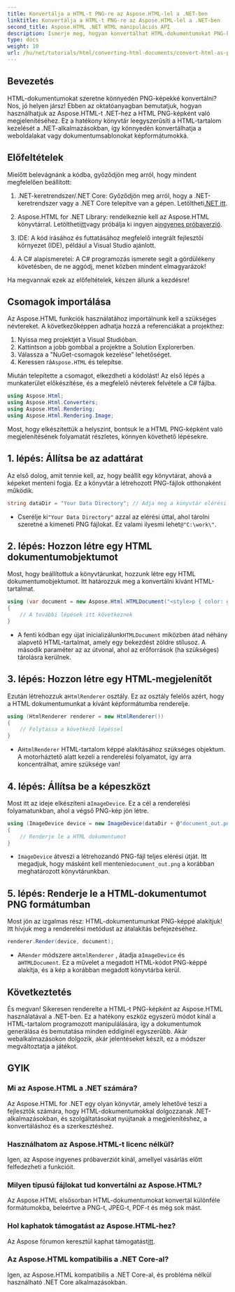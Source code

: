 ```yaml
---
title: Konvertálja a HTML-t PNG-re az Aspose.HTML-lel a .NET-ben
linktitle: Konvertálja a HTML-t PNG-re az Aspose.HTML-lel a .NET-ben
second_title: Aspose.HTML .NET HTML manipulációs API
description: Ismerje meg, hogyan konvertálhat HTML-dokumentumokat PNG-képekké a .NET-ben az Aspose.HTML könyvtár használatával. Kövesse lépésről lépésre bemutató oktatóanyagunkat a HTML-ből képpé konvertáláshoz.
type: docs
weight: 10
url: /hu/net/tutorials/html/converting-html-documents/convert-html-as-png/
---
```

## Bevezetés

HTML-dokumentumokat szeretne könnyedén PNG-képekké konvertálni? Nos, jó helyen jársz! Ebben az oktatóanyagban bemutatjuk, hogyan használhatjuk az Aspose.HTML-t .NET-hez a HTML PNG-képként való megjelenítéséhez. Ez a hatékony könyvtár leegyszerűsíti a HTML-tartalom kezelését a .NET-alkalmazásokban, így könnyedén konvertálhatja a weboldalakat vagy dokumentumsablonokat képformátumokká.

## Előfeltételek

Mielőtt belevágnánk a kódba, győződjön meg arról, hogy mindent megfelelően beállított:

1.  .NET-keretrendszer/.NET Core: Győződjön meg arról, hogy a .NET-keretrendszer vagy a .NET Core telepítve van a gépen. Letöltheti[.NET itt](https://dotnet.microsoft.com/download).

2.  Aspose.HTML for .NET Library: rendelkeznie kell az Aspose.HTML könyvtárral. Letöltheti[itt](https://releases.aspose.com/html/net/)vagy próbálja ki ingyen a[ingyenes próbaverzió](https://releases.aspose.com/).

3. IDE: A kód írásához és futtatásához megfelelő integrált fejlesztői környezet (IDE), például a Visual Studio ajánlott.

4. A C# alapismeretei: A C# programozás ismerete segít a gördülékeny követésben, de ne aggódj, menet közben mindent elmagyarázok!

Ha megvannak ezek az előfeltételek, készen állunk a kezdésre!

## Csomagok importálása

Az Aspose.HTML funkciók használatához importálnunk kell a szükséges névtereket. A következőképpen adhatja hozzá a referenciákat a projekthez:

1. Nyissa meg projektjét a Visual Studióban.
2. Kattintson a jobb gombbal a projektre a Solution Explorerben.
3. Válassza a "NuGet-csomagok kezelése" lehetőséget.
4.  Keressen rá`Aspose.HTML` és telepítse.

Miután telepítette a csomagot, elkezdheti a kódolást! Az első lépés a munkaterület előkészítése, és a megfelelő névterek felvétele a C# fájlba.

```csharp
using Aspose.Html;
using Aspose.Html.Converters;
using Aspose.Html.Rendering;
using Aspose.Html.Rendering.Image;
```

Most, hogy elkészítettük a helyszínt, bontsuk le a HTML PNG-képként való megjelenítésének folyamatát részletes, könnyen követhető lépésekre.

## 1. lépés: Állítsa be az adattárat

Az első dolog, amit tennie kell, az, hogy beállít egy könyvtárat, ahová a képeket menteni fogja. Ez a könyvtár a létrehozott PNG-fájlok otthonaként működik.

```csharp
string dataDir = "Your Data Directory"; // Adja meg a könyvtár elérési útját
```

-  Cserélje ki`"Your Data Directory"` azzal az elérési úttal, ahol tárolni szeretné a kimeneti PNG fájlokat. Ez valami ilyesmi lehet`@"C:\work\"`.

## 2. lépés: Hozzon létre egy HTML dokumentumobjektumot

Most, hogy beállítottuk a könyvtárunkat, hozzunk létre egy HTML dokumentumobjektumot. Itt határozzuk meg a konvertálni kívánt HTML-tartalmat.

```csharp
using (var document = new Aspose.Html.HTMLDocument("<style>p { color: green; }</style><p>my first paragraph</p>", dataDir))
{
    // A további lépések itt következnek
}
```

-  A fenti kódban egy újat inicializálunk`HTMLDocument` miközben átad néhány alapvető HTML-tartalmat, amely egy bekezdést zöldre stílusoz. A második paraméter az az útvonal, ahol az erőforrások (ha szükséges) tárolásra kerülnek.

## 3. lépés: Hozzon létre egy HTML-megjelenítőt

 Ezután létrehozzuk a`HtmlRenderer` osztály. Ez az osztály felelős azért, hogy a HTML dokumentumunkat a kívánt képformátumba renderelje.

```csharp
using (HtmlRenderer renderer = new HtmlRenderer())
{
    // Folytassa a következő lépéssel
}
```

-  A`HtmlRenderer` HTML-tartalom képpé alakításához szükséges objektum. A motorháztető alatt kezeli a renderelési folyamatot, így arra koncentrálhat, amire szüksége van!

## 4. lépés: Állítsa be a képeszközt

 Most itt az ideje elkészíteni a`ImageDevice`. Ez a cél a renderelési folyamatunkban, ahol a végső PNG-kép jön létre.

```csharp
using (ImageDevice device = new ImageDevice(dataDir + @"document_out.png"))
{
    // Renderje le a HTML dokumentumot
}
```

- `ImageDevice` átveszi a létrehozandó PNG-fájl teljes elérési útját. Itt megadjuk, hogy másként kell mentenie`document_out.png` a korábban meghatározott könyvtárunkban.

## 5. lépés: Renderje le a HTML-dokumentumot PNG formátumban

Most jön az izgalmas rész: HTML-dokumentumunkat PNG-képpé alakítjuk! Itt hívjuk meg a renderelési metódust az átalakítás befejezéséhez.

```csharp
renderer.Render(device, document);
```

-  A`Render` módszere a`HtmlRenderer` , átadja a`ImageDevice` és a`HTMLDocument`. Ez a művelet a megadott HTML-kódot PNG-képpé alakítja, és a kép a korábban megadott könyvtárba kerül.

## Következtetés

És megvan! Sikeresen renderelte a HTML-t PNG-képként az Aspose.HTML használatával a .NET-ben. Ez a hatékony eszköz egyszerű módot kínál a HTML-tartalom programozott manipulálására, így a dokumentumok generálása és bemutatása minden eddiginél egyszerűbb. Akár webalkalmazásokon dolgozik, akár jelentéseket készít, ez a módszer megváltoztatja a játékot.

## GYIK

### Mi az Aspose.HTML a .NET számára?
Az Aspose.HTML for .NET egy olyan könyvtár, amely lehetővé teszi a fejlesztők számára, hogy HTML-dokumentumokkal dolgozzanak .NET-alkalmazásokban, és szolgáltatásokat nyújtanak a megjelenítéshez, a konvertáláshoz és a szerkesztéshez.

### Használhatom az Aspose.HTML-t licenc nélkül?
Igen, az Aspose ingyenes próbaverziót kínál, amellyel vásárlás előtt felfedezheti a funkcióit.

### Milyen típusú fájlokat tud konvertálni az Aspose.HTML?
Az Aspose.HTML elsősorban HTML-dokumentumokat konvertál különféle formátumokba, beleértve a PNG-t, JPEG-t, PDF-t és még sok mást.

### Hol kaphatok támogatást az Aspose.HTML-hez?
 Az Aspose fórumon keresztül kaphat támogatást[itt](https://forum.aspose.com/c/html/29).

### Az Aspose.HTML kompatibilis a .NET Core-al?
Igen, az Aspose.HTML kompatibilis a .NET Core-al, és probléma nélkül használható .NET Core alkalmazásokban.